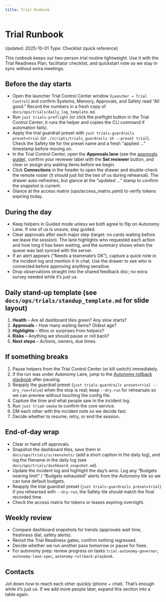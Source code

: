 ```yaml
---
title: Trial Runbook
---
```


# Trial Runbook

Updated: 2025-10-01
Type: Checklist (quick reference)

This runbook keeps our two-person trial routine lightweight. Use it with the Trial Readiness Plan, facilitator checklist, and quickstart note so we stay in sync without extra meetings.

## Before the day starts

- Open the launcher Trial Control Center window (`Launcher → Trial Control`) and confirm Systems, Memory, Approvals, and Safety read “All good.” Record the numbers in a fresh copy of `docs/ops/trials/daily_log_template.md`.
- Run `just trials-preflight` (or click the preflight button in the Trial Control Center; it runs the helper and copies the CLI command if automation fails).
- Apply the trial guardrail preset with `just trials-guardrails preset=trial` (or `./scripts/trials_guardrails.sh --preset trial`). Check the Safety tile for the preset name and a fresh “applied …” timestamp before moving on.
- In the Trial Control Center, open the **Approvals lane** (see the [approvals guide](trials/approvals_lane_guide.md)), confirm your reviewer label with the **Set reviewer** button, and clear or assign any waiting items before we begin.
- Click **Connections** in the header to open the drawer and double-check the remote roster (it should just list the two of us during rehearsal). The drawer auto-refreshes, but glance at the “updated …” stamp to confirm the snapshot is current.
- Glance at the access matrix (ops/access_matrix.yaml) to verify tokens expiring today.

## During the day

- Keep helpers in Guided mode unless we both agree to flip on Autonomy Lane. If one of us is unsure, stay guided.
- Clear approvals after each major step (target: no cards waiting before we leave the session). The lane highlights who requested each action and how long it has been waiting, and the summary shows when the queue was last synced with the server.
- If an alert appears (“Needs a teammate’s OK”), capture a quick note in the incident log and mention it in chat. Use the drawer to see who is connected before approving anything sensitive.
- Drop observations straight into the shared feedback doc; no extra survey needed while it’s just us.

## Daily stand-up template (see `docs/ops/trials/standup_template.md` for slide layout)

1. **Health** – Are all dashboard tiles green? Any slow starts?
2. **Approvals** – How many waiting items? Oldest age?
3. **Highlights** – Wins or surprises from helpers?
4. **Risks** – Anything we should pause or roll back?
5. **Next steps** – Actions, owners, due times.

## If something breaks

1. Pause helpers from the Trial Control Center (or kill switch) immediately.
2. If the run was under Autonomy Lane, jump to the [Autonomy rollback playbook](trials/autonomy_rollback_playbook.md) after pausing.
3. Reapply the guardrail preset (`just trials-guardrails preset=trial --dry_run=false`) when the stop is real; keep `--dry-run` for rehearsals so we can preview without touching the config file.
4. Capture the time and what people saw in the incident log.
5. Run `just triad-smoke` to confirm the core service.
6. DM each other with the incident note so we decide fast.
7. Decide whether to resume, retry, or end the session.

## End-of-day wrap

- Clear or hand off approvals.
- Snapshot the dashboard tiles, save them in `docs/ops/trials/screenshots/` (add a short caption in the daily log), and log the filename in the daily log (see `docs/ops/trials/dashboard_snapshot.md`).
- Update the incident log and highlight the day’s wins. Log any “Budgets nearing limit” / “Budgets exhausted” alerts from the Autonomy tile so we can tune default budgets.
- Reapply the trial guardrail preset (`just trials-guardrails preset=trial`) if you rehearsed with `--dry-run`; the Safety tile should match the final recorded time.
- Check the access matrix for tokens or leases expiring overnight.

## Weekly review

- Compare dashboard snapshots for trends (approvals wait time, freshness dial, safety alerts).
- Revisit the Trial Readiness gates; confirm nothing regressed.
- Decide whether we run another pass tomorrow or pause for fixes.
- For autonomy prep: review progress on tasks `trial-autonomy-governor`, `autonomy-lane-spec`, `autonomy-rollback-playbook`.

## Contacts

Jot down how to reach each other quickly (phone + chat). That’s enough while it’s just us. If we add more people later, expand this section into a table again.
